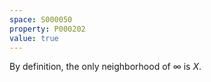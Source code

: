 ```yaml
---
space: S000050
property: P000202
value: true
---
```


By definition, the only neighborhood of $\infty$ is $X$.
